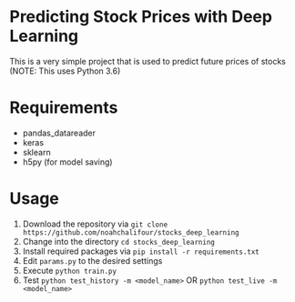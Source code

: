 # Predicting Stock Prices with Deep Learning
This is a very simple project that is used to predict future prices of stocks (NOTE: This uses Python 3.6)

# Requirements
- pandas_datareader
- keras
- sklearn
- h5py (for model saving)

# Usage
1. Download the repository via `git clone https://github.com/noahchalifour/stocks_deep_learning`
2. Change into the directory `cd stocks_deep_learning`
3. Install required packages via `pip install -r requirements.txt`
4. Edit `params.py` to the desired settings
5. Execute `python train.py`
6. Test `python test_history -m <model_name>` OR `python test_live -m <model_name>`
